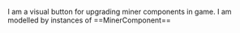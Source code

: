 I am a visual button for upgrading miner components in game.
I am modelled by instances of ==MinerComponent==